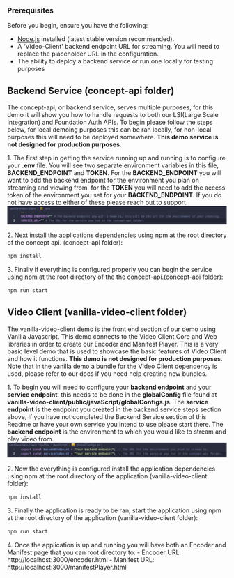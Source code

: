### Prerequisites

Before you begin, ensure you have the following:

- [Node.js](https://nodejs.org/) installed (latest stable version recommended).
- A 'Video-Client' backend endpoint URL for streaming. You will need to replace the placeholder URL in the configuration.
- The ability to deploy a backend service or run one locally for testing purposes

## Backend Service (concept-api folder)

The concept-api, or backend service, serves multiple purposes, for this demo it will show you how to handle requests to both our LSI(Large Scale Integration) and Foundation Auth APIs. To begin please follow the steps below, for local demoing purposes this can be ran locally, for non-local purposes this will need to be deployed somewhere. **This demo service is not designed for production purposes**.

1\. The first step in getting the service running up and running is to configure your **.env** file. You will see two separate environment variables in this file, **BACKEND_ENDPOINT** and **TOKEN**. For the **BACKEND_ENDPOINT** you will want to add the backend endpoint for the environment you plan on streaming and viewing from, for the **TOKEN** you will need to add the access token of the environment you set for your **BACKEND_ENDPOINT**. If you do not have access to either of these please reach out to support.
![environment variables](./public/assets/environment.png "environment variables")

2\. Next install the applications dependencies using npm at the root directory of the concept api. (concept-api folder):
```bash
npm install
```

3\. Finally if everything is configured properly you can begin the service using npm at the root directory of the the concept-api.(concept-api folder): 
```bash
npm run start
```

## Video Client (vanilla-video-client folder)
The vanilla-video-client demo is the front end section of our demo using Vanilla Javascript. This demo connects to the Video Client Core and Web libraries in order to create our Encoder and Manifest Player. This is a very basic level demo that is used to showcase the basic features of Video Client and how it functions. **This demo is not designed for production purposes**. Note that in the vanilla demo a bundle for the Video Client dependency is used, please refer to our docs if you need help creating new bundles. 

1\. To begin you will need to configure your **backend endpoint** and your **service endpoint**, this needs to be done in the **globalConfig** file found at **vanilla-video-client/public/javaScript/globalConfigs.js**. The **service endpoint** is the endpoint you created in the backend service steps section above, if you have not completed the Backend Service section of this Readme or have your own service you intend to use please start there. The **backend endpoint** is the environment to which you would like to stream and play video from.
![global config](./public/assets/globalconfig.png "global config")

2\. Now the everything is configured install the application dependencies using npm at the root directory of the application (vanilla-video-client folder):
```bash
npm install
```

3\. Finally the application is ready to be ran, start the application using npm at the root directory of the application (vanilla-video-client folder):
```bash
npm run start
```

4\. Once the application is up and running you will have both an Encoder and Manifest page that you can root directory to:
    - Encoder URL: http://localhost:3000/encoder.html
    - Manifest URL: http://localhost:3000/manifestPlayer.html
